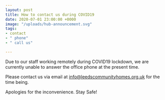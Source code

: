 ```yaml
---
layout: post
title: How to contact us during COVID19
date: 2020-07-01 23:00:00 +0000
image: "/uploads/hub-announcement.svg"
tags:
- contact
- " phone"
- " call us"

---
```

Due to our staff working remotely during COVID19 lockdown, we are currently unable to answer the office phone at the present time. 

Please contact us via email at info@leedscommunityhomes.org.uk for the time being.

Apologies for the inconvenience. Stay Safe!